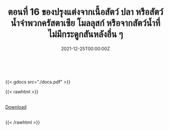 ﻿---
linktitle: 16  ของปรุงแต่งจากเนื้อสัตว์ ปลา หรือสัตว์น้ำจำพวกครัสตาเซีย โมลลุสก์ หรือจากสัตว์น้ำที่ไม่มีกระดูกสันหลังอื่น ๆ

title:  ตอนที่ 16  ของปรุงแต่งจากเนื้อสัตว์ ปลา หรือสัตว์น้ำจำพวกครัสตาเซีย โมลลุสก์ หรือจากสัตว์น้ำที่ไม่มีกระดูกสันหลังอื่น ๆ
date: "2021-12-25T00:00:00Z"
lastmod: "2021-12-25T00:00:00Z"
draft: false
toc: false 
type: series 
categories: ["พิกัดศุลกากร"]
tags: ["รหัสสถิติ"]
authors: ["admin"]
menu:
  ts_2022:
    parent: รหัสสถิติสินค้า ฉบับปี 2565
    weight: 16

weight: 16
---

<br>

{{< gdocs src="./docs.pdf" >}}


{{< rawhtml >}}
<br>

<br>
<div class="article-tags">
<a class="badge badge-danger" href="./docs.pdf" target="_blank" id="download_files_new">Download</a>

</div>
<br>

{{< /rawhtml >}}
